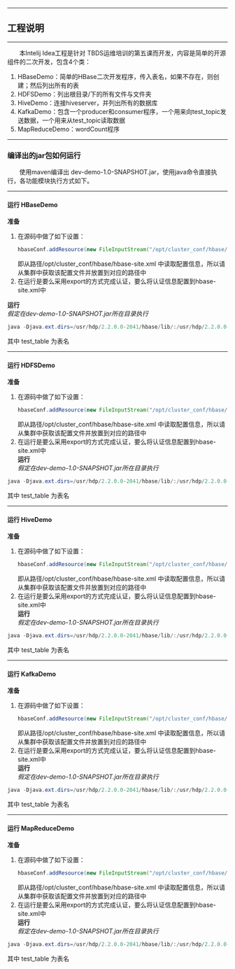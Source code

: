***
## 工程说明
***
&#160; &#160; &#160; &#160;本Intelij Idea工程是针对 TBDS运维培训的第五课而开发，内容是简单的开源组件的二次开发，包含4个类：
1. HBaseDemo：简单的HBase二次开发程序，传入表名，如果不存在，则创建；然后列出所有的表
2. HDFSDemo：列出根目录/下的所有文件与文件夹
3. HiveDemo：连接hiveserver，并列出所有的数据库
4. KafkaDemo：包含一个producer和consumer程序，一个用来向test_topic发送数据，一个用来从test_topic读取数据
5. MapReduceDemo：wordCount程序
***
### 编译出的jar包如何运行 
&#160; &#160; &#160; &#160;使用maven编译出 dev-demo-1.0-SNAPSHOT.jar，使用java命令直接执行，各功能模块执行方式如下。

***
#### 运行 HBaseDemo 
**准备** <br>
1. 在源码中做了如下设置：
    ```java
    hbaseConf.addResource(new FileInputStream("/opt/cluster_conf/hbase/hbase-site.xml"));
    ```
    即从路径/opt/cluster_conf/hbase/hbase-site.xml 中读取配置信息，所以请从集群中获取该配置文件并放置到对应的路径中
2. 在运行是要么采用export的方式完成认证，要么将认证信息配置到hbase-site.xml中</br>

**运行**<br>
*假定在dev-demo-1.0-SNAPSHOT.jar所在目录执行*<br>
```java
java -Djava.ext.dirs=/usr/hdp/2.2.0.0-2041/hbase/lib/:/usr/hdp/2.2.0.0-2041/hadoop -cp dev-demo-1.0-SNAPSHOT.jar com.tencent.tbds.demo.HBaseDemo test_table
```
其中 test_table 为表名

***
#### 运行 HDFSDemo 
**准备** <br>
1. 在源码中做了如下设置：
    ```java
    hbaseConf.addResource(new FileInputStream("/opt/cluster_conf/hbase/hbase-site.xml"));
    ```
    即从路径/opt/cluster_conf/hbase/hbase-site.xml 中读取配置信息，所以请从集群中获取该配置文件并放置到对应的路径中
2. 在运行是要么采用export的方式完成认证，要么将认证信息配置到hbase-site.xml中</br>
**运行**<br>
*假定在dev-demo-1.0-SNAPSHOT.jar所在目录执行*<br>
```java
java -Djava.ext.dirs=/usr/hdp/2.2.0.0-2041/hbase/lib/:/usr/hdp/2.2.0.0-2041/hadoop -cp dev-demo-1.0-SNAPSHOT.jar com.tencent.tbds.demo.HBaseDemo test_table
```
其中 test_table 为表名

***
#### 运行 HiveDemo 
**准备** <br>
1. 在源码中做了如下设置：
    ```java
    hbaseConf.addResource(new FileInputStream("/opt/cluster_conf/hbase/hbase-site.xml"));
    ```
    即从路径/opt/cluster_conf/hbase/hbase-site.xml 中读取配置信息，所以请从集群中获取该配置文件并放置到对应的路径中
2. 在运行是要么采用export的方式完成认证，要么将认证信息配置到hbase-site.xml中</br>
**运行**<br>
*假定在dev-demo-1.0-SNAPSHOT.jar所在目录执行*<br>
```java
java -Djava.ext.dirs=/usr/hdp/2.2.0.0-2041/hbase/lib/:/usr/hdp/2.2.0.0-2041/hadoop -cp dev-demo-1.0-SNAPSHOT.jar com.tencent.tbds.demo.HBaseDemo test_table
```
其中 test_table 为表名

***
#### 运行 KafkaDemo 
**准备** <br>
1. 在源码中做了如下设置：
    ```java
    hbaseConf.addResource(new FileInputStream("/opt/cluster_conf/hbase/hbase-site.xml"));
    ```
    即从路径/opt/cluster_conf/hbase/hbase-site.xml 中读取配置信息，所以请从集群中获取该配置文件并放置到对应的路径中
2. 在运行是要么采用export的方式完成认证，要么将认证信息配置到hbase-site.xml中</br>
**运行**<br>
*假定在dev-demo-1.0-SNAPSHOT.jar所在目录执行*<br>
```java
java -Djava.ext.dirs=/usr/hdp/2.2.0.0-2041/hbase/lib/:/usr/hdp/2.2.0.0-2041/hadoop -cp dev-demo-1.0-SNAPSHOT.jar com.tencent.tbds.demo.HBaseDemo test_table
```
其中 test_table 为表名

***
#### 运行 MapReduceDemo 
**准备** <br>
1. 在源码中做了如下设置：
    ```java
    hbaseConf.addResource(new FileInputStream("/opt/cluster_conf/hbase/hbase-site.xml"));
    ```
    即从路径/opt/cluster_conf/hbase/hbase-site.xml 中读取配置信息，所以请从集群中获取该配置文件并放置到对应的路径中
2. 在运行是要么采用export的方式完成认证，要么将认证信息配置到hbase-site.xml中</br>
**运行**<br>
*假定在dev-demo-1.0-SNAPSHOT.jar所在目录执行*<br>
```java
java -Djava.ext.dirs=/usr/hdp/2.2.0.0-2041/hbase/lib/:/usr/hdp/2.2.0.0-2041/hadoop -cp dev-demo-1.0-SNAPSHOT.jar com.tencent.tbds.demo.HBaseDemo test_table
```
其中 test_table 为表名